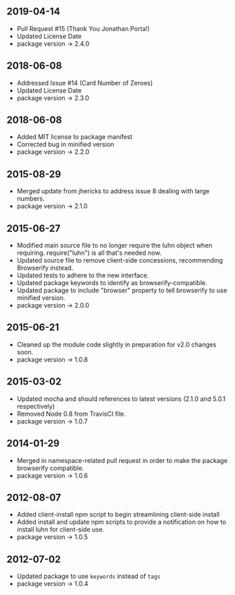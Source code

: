 ## 2019-04-14 ##
- Pull Request #15 (Thank You Jonathan Porta!)
- Updated License Date
- package version -> 2.4.0

## 2018-06-08 ##
- Addressed Issue #14 (Card Number of Zeroes)
- Updated License Date
- package version -> 2.3.0

## 2018-06-08 ##
- Added MIT license to package manifest
- Corrected bug in minified version
- package version -> 2.2.0

## 2015-08-29 ##
- Merged update from jhericks to address issue 8 dealing with large numbers.
- package version -> 2.1.0

## 2015-06-27 ##
- Modified main source file to no longer require the luhn object when requiring.  require("luhn") is all that's needed now.
- Updated source file to remove client-side concessions, recommending Browserify instead.
- Updated tests to adhere to the new interface.
- Updated package keywords to identify as browserify-compatible.
- Updated package to include "browser" property to tell browserify to use minified version.
- package version -> 2.0.0

## 2015-06-21 ##
- Cleaned up the module code slightly in preparation for v2.0 changes soon.
- package version -> 1.0.8

## 2015-03-02 ##
- Updated mocha and should references to latest versions (2.1.0 and 5.0.1 respectively)
- Removed Node 0.8 from TravisCI file.
- package version -> 1.0.7

## 2014-01-29 ##
- Merged in namespace-related pull request in order to make the package browserify compatible.
- package version -> 1.0.6

## 2012-08-07 ##
- Added client-install npm script to begin streamlining client-side install
- Added install and update npm scripts to provide a notification on how to install luhn for client-side use.
- package version -> 1.0.5

## 2012-07-02 ##
- Updated package to use `keywords` instead of `tags`
- package version -> 1.0.4